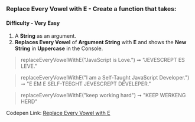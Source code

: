 ### Replace Every Vowel with E - Create a function that takes:

#### Difficulty - Very Easy 

1. A **String** as an argument. 
1. **Replaces Every Vowel** of **Argument String** with **E** and shows the **New String** in **Uppercase** in the Console.

> replaceEveryVowelWithE("JavaScript is Love.") ➞ "JEVESCREPT ES LEVE." 

> replaceEveryVowelWithE("I am a Self-Taught JavaScript Developer.") ➞ "E EM E SELF-TEEGHT JEVESCREPT DEVELEPER."

> replaceEveryVowelWithE("keep working hard") ➞ "KEEP WERKENG HERD" 

Codepen Link: [Replace Every Vowel with E](https://codepen.io/javascriptstudent/pen/mdEYeVw)